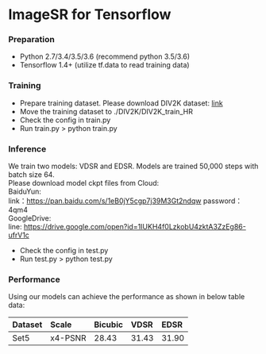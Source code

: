 # ImageSR for Tensorflow
### Preparation
- Python 2.7/3.4/3.5/3.6 (recommend python 3.5/3.6)
- Tensorflow 1.4+ (utilize tf.data to read training data)
### Training
- Prepare training dataset. Please download DIV2K dataset:
[link](http://data.vision.ee.ethz.ch/cvl/DIV2K/DIV2K_train_HR.zip)
- Move the training dataset to ./DIV2K/DIV2K_train_HR
- Check the config in train.py
- Run train.py > python train.py
### Inference
We train two models: VDSR and EDSR. Models are trained 50,000 steps with batch size 64.  
Please download model ckpt files from Cloud:  
BaiduYun:  
link：https://pan.baidu.com/s/1eB0jY5cgp7j39M3Gt2ndqw password：4qm4  
GoogleDrive:  
line: https://drive.google.com/open?id=1IUKH4f0LzkobU4zktA3ZzEg86-ufrV1c
- Check the config in test.py
- Run test.py > python test.py
### Performance
Using our models can achieve the performance as shown in below table data:

|Dataset|Scale|Bicubic|VDSR|EDSR|
|:-|:-|:-|:-|:-|
|Set5|x4-PSNR|28.43|31.43|31.90|

